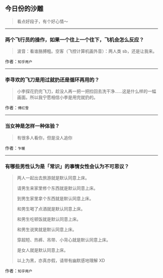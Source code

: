 ## 今日份的沙雕

> 看点好段子，有个好心情～


 
---

### 两个飞行员的操作，如果一个往上一个往下，飞机会怎么反应？

> 波音：看谁胳膊粗。空客（飞控计算机画外音）：两人类 sb，还是让我来。


作者：`知乎用户`

---

### 李寻欢的飞刀是用过就扔还是循环再用的？

> 小李探花扔完飞刀，趁没人再一把一把捡回去洗干净......这是什么样的一幅画面。所以我宁愿相信小李是用完就扔的。


作者：`傅红雪`

---

### 当女神是怎样一种体验？

> 有很多人看你，但是没人追你


作者：`乍暖`

---

### 有哪些男性认为是「常识」的事情女性会认为不可思议？

> 两人一起出去旅游就是默认同意上床。
> 
> 请男生来家里修个东西就是默认同意上床。
> 
> 到男生家里拿个东西就是默认同意上床。
> 
> 和男生喝了点酒就是默认同意上床。
> 
> 和男生吃顿饭就是默认同意上床。
> 
> 和男生说笑就是默认同意上床。
> 
> 穿超短、热裤、吊带、小背心就是默认同意上床。
> 
> 是女人就是默认同意上床。
> 
> 以上为黑，亦真亦假，请带有幽默感地理解 XD


作者：`知乎用户`